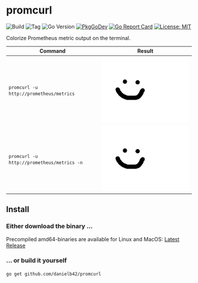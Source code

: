 # promcurl

![Build](https://github.com/danielb42/promcurl/workflows/Build/badge.svg)
![Tag](https://img.shields.io/github/v/tag/danielb42/promcurl)
![Go Version](https://img.shields.io/github/go-mod/go-version/danielb42/promcurl)
[![PkgGoDev](https://pkg.go.dev/badge/github.com/danielb42/promcurl)](https://pkg.go.dev/github.com/danielb42/promcurl)
[![Go Report Card](https://goreportcard.com/badge/github.com/danielb42/promcurl)](https://goreportcard.com/report/github.com/danielb42/promcurl)
[![License: MIT](https://img.shields.io/badge/License-MIT-green.svg)](https://opensource.org/licenses/MIT)

Colorize Prometheus metric output on the terminal.

| Command | Result |
|-|-|
| `promcurl -u http://prometheus/metrics`    | ![screenshot1](screen1.png) |
| `promcurl -u http://prometheus/metrics -n` | ![screenshot2](screen2.png) |

## Install

### Either download the binary ...

Precompiled amd64-binaries are available for Linux and MacOS: [Latest Release](https://github.com/danielb42/promcurl/releases/latest)

### ... or build it yourself

`go get github.com/danielb42/promcurl`
